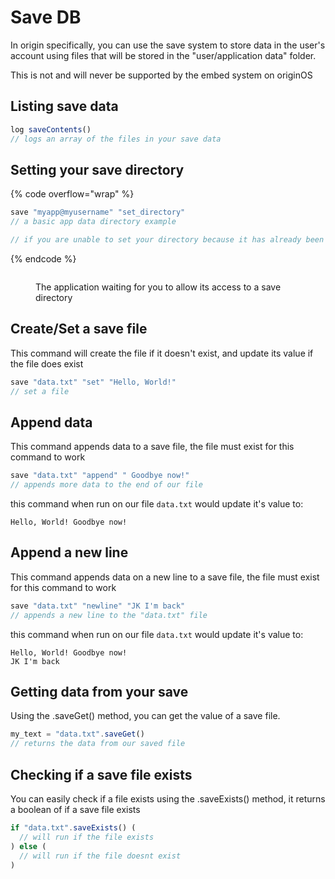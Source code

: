 # Save DB

In origin specifically, you can use the save system to store data in the user's account using files that will be stored in the "user/application data" folder.

This is not and will never be supported by the embed system on originOS

## Listing save data

```js
log saveContents()
// logs an array of the files in your save data
```

## Setting your save directory

{% code overflow="wrap" %}
```js
save "myapp@myusername" "set_directory"
// a basic app data directory example

// if you are unable to set your directory because it has already been used, the user will be prompted to allow or deny you access, if the user denys access, your app will be closed, if they allow it, your app will execute the rest of your code.
```
{% endcode %}

<figure><img src="https://github.com/user-attachments/assets/0a526978-e414-4400-8e1b-c8fc2eb37e0f" alt=""><figcaption><p>The application waiting for you to allow its access to a save directory</p></figcaption></figure>

## Create/Set a save file

This command will create the file if it doesn't exist, and update its value if the file does exist

```js
save "data.txt" "set" "Hello, World!"
// set a file 
```

## Append data

This command appends data to a save file, the file must exist for this command to work

```js
save "data.txt" "append" " Goodbye now!"
// appends more data to the end of our file
```

this command when run on our file `data.txt` would update it's value to:

```
Hello, World! Goodbye now!
```

## Append a new line

This command appends data on a new line to a save file, the file must exist for this command to work

```js
save "data.txt" "newline" "JK I'm back"
// appends a new line to the "data.txt" file
```

this command when run on our file `data.txt` would update it's value to:

```
Hello, World! Goodbye now!
JK I'm back
```

## Getting data from your save

Using the .saveGet() method, you can get the value of a save file.

```js
my_text = "data.txt".saveGet()
// returns the data from our saved file
```

## Checking if a save file exists

You can easily check if a file exists using the .saveExists() method, it returns a boolean of if a save file exists

```js
if "data.txt".saveExists() (
  // will run if the file exists
) else (
  // will run if the file doesnt exist
)
```

